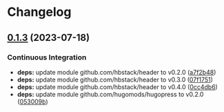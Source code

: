 # Changelog

## [0.1.3](https://github.com/hbstack/header/compare/modules/language-picker/v0.1.2...modules/language-picker/v0.1.3) (2023-07-18)


### Continuous Integration

* **deps:** update module github.com/hbstack/header to v0.2.0 ([a7f2b48](https://github.com/hbstack/header/commit/a7f2b4848c1219e03b1978a432cf8b37a713ac51))
* **deps:** update module github.com/hbstack/header to v0.3.0 ([07f1751](https://github.com/hbstack/header/commit/07f17516816a7be390df93792d23e0ff6e033fff))
* **deps:** update module github.com/hbstack/header to v0.4.0 ([0cc4db6](https://github.com/hbstack/header/commit/0cc4db635992d28aa69c4f1b9a8d222b736ad4b7))
* **deps:** update module github.com/hugomods/hugopress to v0.2.0 ([053009b](https://github.com/hbstack/header/commit/053009bd8381280b82b69f584e33f9cfc92b7848))
